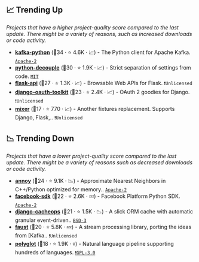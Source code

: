 ## 📈 Trending Up

_Projects that have a higher project-quality score compared to the last update. There might be a variety of reasons, such as increased downloads or code activity._

- <b><a href="https://github.com/dpkp/kafka-python">kafka-python</a></b> (🥇34 ·  ⭐ 4.6K · 📈) - The Python client for Apache Kafka. <code><a href="http://bit.ly/3nYMfla">Apache-2</a></code>
- <b><a href="https://github.com/henriquebastos/python-decouple">python-decouple</a></b> (🥇30 ·  ⭐ 1.9K · 📈) - Strict separation of settings from code. <code><a href="http://bit.ly/34MBwT8">MIT</a></code>
- <b><a href="https://github.com/flask-api/flask-api">flask-api</a></b> (🥉27 ·  ⭐ 1.3K · 📈) - Browsable Web APIs for Flask. <code>❗Unlicensed</code>
- <b><a href="https://github.com/jazzband/django-oauth-toolkit">django-oauth-toolkit</a></b> (🥉23 ·  ⭐ 2.4K · 📈) - OAuth 2 goodies for Django. <code>❗Unlicensed</code>
- <b><a href="https://github.com/klen/mixer">mixer</a></b> (🥉17 ·  ⭐ 770 · 📈) - Another fixtures replacement. Supports Django, Flask,.. <code>❗Unlicensed</code>

## 📉 Trending Down

_Projects that have a lower project-quality score compared to the last update. There might be a variety of reasons such as decreased downloads or code activity._

- <b><a href="https://github.com/spotify/annoy">annoy</a></b> (🥈24 ·  ⭐ 9.1K · 📉) - Approximate Nearest Neighbors in C++/Python optimized for memory.. <code><a href="http://bit.ly/3nYMfla">Apache-2</a></code>
- <b><a href="https://github.com/mobolic/facebook-sdk">facebook-sdk</a></b> (🥉22 ·  ⭐ 2.6K · 💤) - Facebook Platform Python SDK. <code><a href="http://bit.ly/3nYMfla">Apache-2</a></code>
- <b><a href="https://github.com/Suor/django-cacheops">django-cacheops</a></b> (🥈21 ·  ⭐ 1.5K · 📉) - A slick ORM cache with automatic granular event-driven.. <code><a href="http://bit.ly/3aKzpTv">BSD-3</a></code>
- <b><a href="https://github.com/robinhood/faust">faust</a></b> (🥉20 ·  ⭐ 5.8K · 💤) - A stream processing library, porting the ideas from [Kafka.. <code>❗Unlicensed</code>
- <b><a href="https://github.com/aboSamoor/polyglot">polyglot</a></b> (🥉18 ·  ⭐ 1.9K · 💀) - Natural language pipeline supporting hundreds of languages. <code><a href="http://bit.ly/2M0xdwT">❗️GPL-3.0</a></code>

